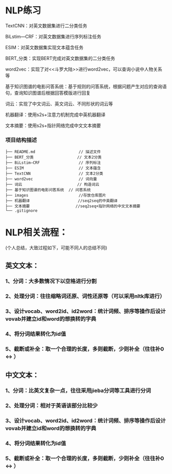 # NLP练习
TextCNN：对英文数据集进行二分类任务

BiLstim—CRF：对英文数据集进行序列标注任务

ESIM：对英文数据集实现文本蕴含任务

BERT_分类：实现BERT完成对英文数据集的二分类任务

word2vec：实现了对<<斗罗大陆>>进行word2vec，可以查询小说中人物关系等

基于知识图谱的电影问答系统：基于规则的问答系统，根据问题产生对应的查询语句，查询知识图谱后根据回答模版进行回复

词云：实现了中文词云、英文词云、不同形状的词云等

机器翻译：使用s2s+注意力机制完成中英机器翻译

文本摘要：使用s2s+指针网络完成中文文本摘要
### 项目结构描述
```
├── README.md                   // 描述文件
├── BERT_分类                   // 文本2分类
├── BiLstim—CRF                 // 序列标注
├── ESIM                        // 文本蕴含
├── TextCNN                     // 文本2分类
├── word2vec                    // 词向量
├── 词云                        // 构造词云
├── 基于知识图谱的电影问答系统  // 问答系统
├── images                      //存放仓库图片
├── 机器翻译                     //seq2seq的中英翻译
├── 文本摘要                    //seq2seq+指针网络的中文文本摘要
└── .gitignore
```



# NLP相关流程：
(个人总结，大致过程如下，可能不同人的总结不同)

## 英文文本：
### 1、分词：大多数情况下以空格进行分割
### 2、处理分词：往往缩略词还原、词性还原等（可以采用nltk库进行）
### 3、设计vocab、word2id、id2word：统计词频、排序等操作后设计vovab并建立id和word的想换转的字典
### 4、将分词结果转化为id值
### 5、截断或补全：取一个合理的长度，多则截断，少则补全（往往补0 <-> <unk>）

## 中文文本：
### 1、分词：比英文复杂一点，往往采用jieba分词等工具进行分词
### 2、处理分词：相对于英语该部分比较少
### 3、设计vocab、word2id、id2word：统计词频、排序等操作后设计vovab并建立id和word的想换转的字典
### 4、将分词结果转化为id值
### 5、截断或补全：取一个合理的长度，多则截断，少则补全（往往补0 <-> <unk>）
